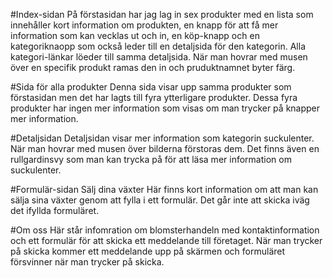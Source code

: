 #Index-sidan
På förstasidan har jag lag in sex produkter med en lista som innehåller kort information om produkten, en knapp för att få mer information som kan vecklas ut och in, en köp-knapp och en kategoriknaopp som också leder till en detaljsida för den kategorin. Alla kategori-länkar löeder till samma detaljsida. När man hovrar med musen över en specifik produkt ramas den in och pruduktnamnet byter färg.


#Sida för alla produkter
Denna sida visar upp samma produkter som förstasidan men det har lagts till fyra ytterligare produkter. Dessa fyra produkter har ingen mer information som visas om man trycker på knapper mer information. 

#Detaljsidan
Detaljsidan visar mer information som kategorin suckulenter. När man hovrar med musen över bilderna förstoras dem. Det finns även en rullgardinsvy som man kan trycka på för att läsa mer information om suckulenter.

#Formulär-sidan Sälj dina växter
Här finns kort information om att man kan sälja sina växter genom att fylla i ett formulär. Det går inte att skicka iväg det ifyllda formuläret.

#Om oss
Här står infomration  om blomsterhandeln med kontaktinformation och ett formulär för att skicka ett meddelande till företaget. När man trycker på skicka kommer ett meddelande upp på skärmen och formuläret försvinner när man trycker på skicka. 